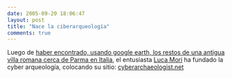 ```yaml
---
date: 2005-09-20 18:06:47
layout: post
title: "Nace la ciberarqueología"
comments: true
---
```


Luego de [haber encontrado, usando google earth, los restos de una
antigua villa romana cerca de Parma en
Italia](http://www.nature.com/news/2005/050912/full/050912-6.html), el
entusiasta [Luca Mori](http://www.quellidellabassa.org/) ha fundado la
cyber arqueología, colocando su sitio:
[cyberarchaeologist.net](http://cyberarchaeologist.net/)
